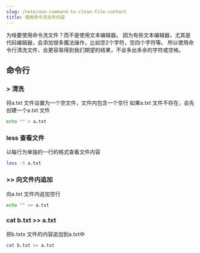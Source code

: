 ```yaml
---
slug: /note/use-command-to-clean-file-content
title: 使用命令洗文件内容
---
```

为啥要使用命令洗文件？而不是使用文本编辑器。
因为有些文本编辑器，尤其是代码编辑器，会添加很多魔法操作，比如空2个字符，空四个字符等。
所以使用命令行清洗文件，会更容易得到我们期望的结果，不会多出多余的字符或空格。

## 命令行
### > 清洗
将a.txt 文件设置为一个空文件，文件内包含一个空行
如果a.txt 文件不存在，会先创建一个a.txt 文件
```sh
echo "" > a.txt
```

### less 查看文件
以每行为单独的一行的格式查看文件内容
```sh
less -S a.txt
```

### >> 向文件内追加
向a.txt 文件内追加空行
```sh
echo "" >> a.txt
```

### cat b.txt >> a.txt 
把b.txtx 文件的内容追加到a.txt中
```sh
cat b.txt >> a.txt 
```
